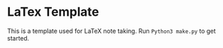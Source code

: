 # LaTex Template
This is a template used for LaTeX note taking. Run `Python3 make.py` to get started.
